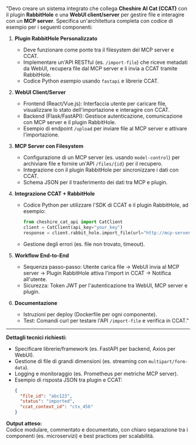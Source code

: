 
"Devo creare un sistema integrato che collega **Cheshire AI Cat (CCAT)** con il plugin **RabbitHole** e una **WebUI client/server** per gestire file e interagire con un **MCP server**. Specifica un'architettura completa con codice di esempio per i seguenti componenti:

1. **Plugin RabbitHole Personalizzato**  
   - Deve funzionare come ponte tra il filesystem del MCP server e CCAT.  
   - Implementare un'API RESTful (es. `/import-file`) che riceve metadati da WebUI, recupera file dal MCP server e li invia a CCAT tramite RabbitHole.  
   - Codice Python esempio usando `fastapi` e librerie CCAT.

2. **WebUI Client/Server**  
   - Frontend (React/Vue.js): Interfaccia utente per caricare file, visualizzare lo stato dell'importazione e interagire con CCAT.  
   - Backend (Flask/FastAPI): Gestisce autenticazione, comunicazione con MCP server e il plugin RabbitHole.  
   - Esempio di endpoint `/upload` per inviare file al MCP server e attivare l'importazione.

3. **MCP Server con Filesystem**  
   - Configurazione di un MCP server (es. usando `model-control`) per archiviare file e fornire un'API `/files/{id}` per il recupero.  
   - Integrazione con il plugin RabbitHole per sincronizzare i dati con CCAT.  
   - Schema JSON per il trasferimento dei dati tra MCP e plugin.

4. **Integrazione CCAT + RabbitHole**  
   - Codice Python per utilizzare l'SDK di CCAT e il plugin RabbitHole, ad esempio:  
     ```python
     from cheshire_cat_api import CatClient
     client = CatClient(api_key="your_key")
     response = client.rabbit_hole.import_file(url="http://mcp-server/files/123")
     ```
   - Gestione degli errori (es. file non trovato, timeout).

5. **Workflow End-to-End**  
   - Sequenza passo-passo: Utente carica file → WebUI invia al MCP server → Plugin RabbitHole attiva l'import in CCAT → Notifica all'utente.  
   - Sicurezza: Token JWT per l'autenticazione tra WebUI, MCP server e plugin.

6. **Documentazione**  
   - Istruzioni per deploy (Dockerfile per ogni componente).  
   - Test: Comandi curl per testare l'API `/import-file` e verifica in CCAT."

---

**Dettagli tecnici richiesti:**  
- Specificare librerie/framework (es. FastAPI per backend, Axios per WebUI).  
- Gestione di file di grandi dimensioni (es. streaming con `multipart/form-data`).  
- Logging e monitoraggio (es. Prometheus per metriche MCP server).  
- Esempio di risposta JSON tra plugin e CCAT:  
  ```json
  {
    "file_id": "abc123",
    "status": "imported",
    "ccat_context_id": "ctx_456"
  }
  ```

**Output atteso:**  
Codice modulare, commentato e documentato, con chiaro separazione tra i componenti (es. microservizi) e best practices per scalabilità.
